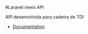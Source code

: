 #Laravel news API

API desenvolvida para cadeira de TDI

* [Documentation](https://documenter.getpostman.com/view/1268528/RzZDhwdx)
